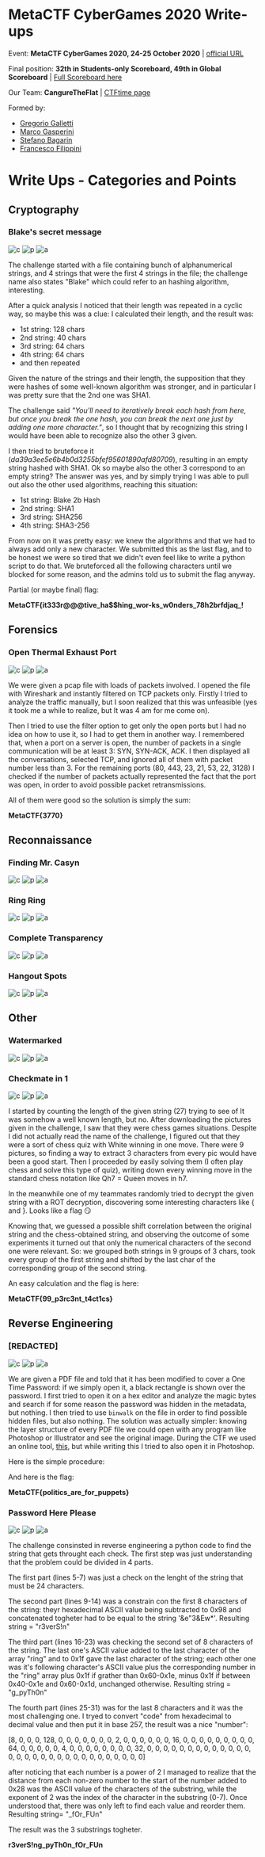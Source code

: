 # MetaCTF CyberGames 2020 Write-ups
Event: **MetaCTF CyberGames 2020, 24-25 October 2020** | [official URL](https://metactf.com/cybergames)

Final position: **32th in Students-only Scoreboard, 49th in Global Scoreboard** | [Full Scoreboard here](https://ctftime.org/event/1106)

Our Team: **CangureTheFlat** | [CTFtime page](https://ctftime.org/team/137370)

Formed by: 
* [Gregorio Galletti](https://github.com/gregalletti)
* [Marco Gasperini](https://github.com/marcuz1996)
* [Stefano Bagarin](https://github.com/stepolimi)
* [Francesco Filippini](https://github.com/filippinifra)

# Write Ups - Categories and Points
## Cryptography

### Blake's secret message
![c](https://img.shields.io/badge/Cryptography-orange) ![p](https://img.shields.io/badge/Points-350-success) ![a](https://img.shields.io/badge/author-grigg0swagg0-lightgrey)

The challenge started with a file containing bunch of alphanumerical strings, and 4 strings that were the first 4 strings in the file; the challenge name also states "Blake" which could refer to an hashing algorithm, interesting.

After a quick analysis I noticed that their length was repeated in a cyclic way, so maybe this was a clue: I calculated their length, and the result was:
* 1st string: 128 chars
* 2nd string: 40 chars
* 3rd string: 64 chars
* 4th string: 64 chars
* and then repeated  

Given the nature of the strings and their length, the supposition that they were hashes of some well-known algorithm was stronger, and in particular I was pretty sure that the 2nd one was SHA1.

The challenge said *"You'll need to iteratively break each hash from here, but once you break the one hash, you can break the next one just by adding one more character."*, so I thought that by recognizing this string I would have been able to recognize also the other 3 given.

I then tried to bruteforce it (*da39a3ee5e6b4b0d3255bfef95601890afd80709*), resulting in an empty string hashed with SHA1. Ok so maybe also the other 3 correspond to an empty string? 
The answer was yes, and by simply trying I was able to pull out also the other used algorithms, reaching this situation:
* 1st string: Blake 2b Hash
* 2nd string: SHA1
* 3rd string: SHA256
* 4th string: SHA3-256

From now on it was pretty easy: we knew the algorithms and that we had to always add only a new character.
We submitted this as the last flag, and to be honest we were so tired that we didn't even feel like to write a python script to do that. We bruteforced all the following characters until we blocked for some reason, and the admins told us to submit the flag anyway. 

Partial (or maybe final) flag: 

**MetaCTF{it333r@@@tive_ha$$hing_wor-ks_w0nders_78h2brfdjaq_!**

## Forensics
### Open Thermal Exhaust Port
![c](https://img.shields.io/badge/Forensics-ff69b4) ![p](https://img.shields.io/badge/Points-275-success) ![a](https://img.shields.io/badge/author-grigg0swagg0-lightgrey)

We were given a pcap file with loads of packets involved. I opened the file with Wireshark and instantly filtered on TCP packets only. 
Firstly I tried to analyze the traffic manually, but I soon realized that this was unfeasible (yes it took me a while to realize, but It was 4 am for me come on).

Then I tried to use the filter option to get only the open ports but I had no idea on how to use it, so I had to get them in another way. I remembered that, when a port on a server is open, the number of packets in a single communication will be at least 3: SYN, SYN-ACK, ACK.
I then displayed all the conversations, selected TCP, and ignored all of them with packet number less than 3. For the remaining ports (80, 443, 23, 21, 53, 22, 3128) I checked if the number of packets actually represented the fact that the port was open, in order to avoid possible packet retransmissions.

All of them were good so the solution is simply the sum: 

**MetaCTF{3770}**

## Reconnaissance
### Finding Mr. Casyn
![c](https://img.shields.io/badge/Reconnaissance-blue) ![p](https://img.shields.io/badge/Points-275-success) ![a](https://img.shields.io/badge/author-grigg0swagg0-lightgrey)

### Ring Ring
![c](https://img.shields.io/badge/Reconnaissance-blue) ![p](https://img.shields.io/badge/Points-325-success) ![a](https://img.shields.io/badge/author-grigg0swagg0-lightgrey)

### Complete Transparency
![c](https://img.shields.io/badge/Reconnaissance-blue) ![p](https://img.shields.io/badge/Points-325-success) ![a](https://img.shields.io/badge/author-grigg0swagg0-lightgrey)

### Hangout Spots
![c](https://img.shields.io/badge/Reconnaissance-blue) ![p](https://img.shields.io/badge/Points-525-success) ![a](https://img.shields.io/badge/author-grigg0swagg0-lightgrey)

## Other
### Watermarked
![c](https://img.shields.io/badge/Other-18bc9c) ![p](https://img.shields.io/badge/Points-250-success) ![a](https://img.shields.io/badge/author-grigg0swagg0-lightgrey)

### Checkmate in 1
![c](https://img.shields.io/badge/Other-18bc9c) ![p](https://img.shields.io/badge/Points-350-success) ![a](https://img.shields.io/badge/author-grigg0swagg0-lightgrey)

I started by counting the length of the given string (27) trying to see of It was somehow a well known length, but no. After downloading the pictures given in the challenge, I saw that they were chess games situations. Despite I did not actually read the name of the challenge, I figured out that they were a sort of chess quiz with White winning in one move.
There were 9 pictures, so finding a way to extract 3 characters from every pic would have been a good start.
Then I proceeded by easily solving them (I often play chess and solve this type of quiz), writing down every winning move in the standard chess notation like Qh7 = Queen moves in h7.

In the meanwhile one of my teammates randomly tried to decrypt the given string with a ROT decryption, discovering some interesting characters like { and }. Looks like a flag :smirk:

Knowing that, we guessed a possible shift correlation between the original string and the chess-obtained string, and observing the outcome of some experiments it turned out that only the numerical characters of the second one were relevant.
So: we grouped both strings in 9 groups of 3 chars, took every group of the first string and shifted by the last char of the corresponding group of the second string.

An easy calculation and the flag is here: 

**MetaCTF{99_p3rc3nt_t4ct1cs}**

## Reverse Engineering
### [REDACTED]
![c](https://img.shields.io/badge/Reverse_Engineering-2c3e50) ![p](https://img.shields.io/badge/Points-225-success) ![a](https://img.shields.io/badge/author-grigg0swagg0-lightgrey)

We are given a PDF file and told that it has been modified to cover a One Time Password: if we simply open it, a black rectangle is shown over the password.
I first tried to open it on a hex editor and analyze the magic bytes and search if for some reason the password was hidden in the metadata, but nothing. I then tried to use ```binwalk``` on the file in order to find possible hidden files, but also nothing.
The solution was actually simpler: knowing the layer structure of every PDF file we could open with any program like Photoshop or Illustrator and see the original image. During the CTF we used an online tool, [this](), but while writing this I tried to also open it in Photoshop. 

Here is the simple procedure:

And here is the flag:

**MetaCTF{politics_are_for_puppets}**

### Password Here Please
![c](https://img.shields.io/badge/Reverse_Engineering-2c3e50) ![p](https://img.shields.io/badge/Points-325-success) ![a](https://img.shields.io/badge/author-b4g4-lightgrey)

The challenge consinsted in reverse engineering a python code to find the string that gets throught each check. The first step was just understanding that the problem could be divided in 4 parts.

The first part (lines 5-7) was just a check on the lenght of the string that must be 24 characters. 

The second part (lines 9-14) was a constrain con the first 8 characters of the string: theyr hexadecimal ASCII value being subtracted to 0x98 and concatenated togheter had to be equal to the string '&e"3&Ew*'.
	Resulting string = "r3verS!n"

The third part (lines 16-23) was checking the second set of 8 characters of the string. The last one's ASCII value added to the last character of the array "ring" and to 0x1f gave the last character of the string; each other one was it's following character's ASCII value plus the corresponding number in the "ring" array plus 0x1f if grather than 0x60-0x1e, minus 0x1f if between 0x40-0x1e and 0x60-0x1d, unchanged otherwise.
	Resulting string = "g_pyTh0n"

The fourth part (lines 25-31) was for the last 8 characters and it was the most challenging one. I tryed to convert "code" from hexadecimal to decimal value and then put it in base 257, the result was a nice "number":

[8, 0, 0, 0, 128, 0, 0, 0, 0, 0, 0, 0, 2, 0, 0, 0, 0, 0, 0, 16, 0, 0, 0, 0, 0, 0, 0, 0, 0, 64, 0, 0, 0, 0, 0, 4, 0, 0, 0, 0, 0, 0, 0, 0, 32, 0, 0, 0, 0, 0, 0, 0, 0, 0, 0, 0, 0, 0, 0, 0, 0, 0, 0, 0, 0, 0, 0, 0, 0, 0, 0, 0, 0, 0, 0]

after noticing that each number is a power of 2 I managed to realize that the distance from each non-zero number to the start of the number added to 0x28 was the ASCII value of the characters of the substring, while the exponent of 2 was the index of the character in the substring (0-7).
Once understood that, there was only left to find each value and reorder them.
	Resulting string= "_fOr_FUn"


The result was the 3 substrings togheter.

**r3verS!ng_pyTh0n_fOr_FUn**

